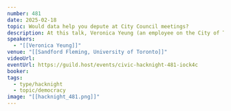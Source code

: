 ```yaml
---
number: 481
date: 2025-02-18
topic: Would data help you depute at City Council meetings?
description: At this talk, Veronica Yeung (an employee on the City of Toronto's Open Data team) will talk about the reports that City staff write to support City Council's decision making – what are they? How do they fit into the democratic process? Where can you read them?
speakers:
  - "[[Veronica Yeung]]"
venue: "[[Sandford Fleming, University of Toronto]]"
videoUrl: 
eventUrl: https://guild.host/events/civic-hacknight-481-iock4c
booker: 
tags:
  - type/hacknight
  - topic/democracy
image: "[[hacknight_481.png]]"
---
```

